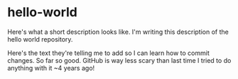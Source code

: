 # hello-world
Here's what a short description looks like. I'm writing this description of the hello world repository.

Here's the text they're telling me to add so I can learn how to commit changes.
So far so good. GitHub is way less scary than last time I tried to do anything with it ~4 years ago!
